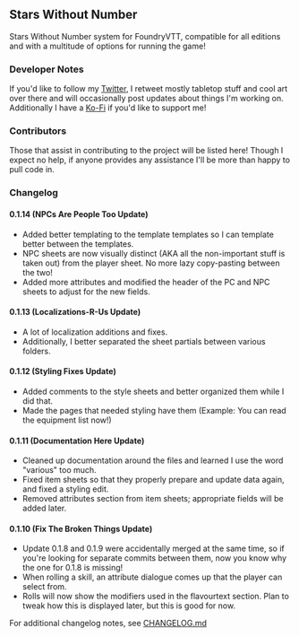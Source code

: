 ## Stars Without Number
Stars Without Number system for FoundryVTT, compatible for all editions and with a multitude of options for running the game!

### Developer Notes
If you'd like to follow my [Twitter](https://twitter.com/ThalissaRemnant), I retweet mostly tabletop stuff and cool art over there and will occasionally post updates about things I'm working on. Additionally I have a [Ko-Fi](https://ko-fi.com/thalissa) if you'd like to support me!

### Contributors
Those that assist in contributing to the project will be listed here! Though I expect no help, if anyone provides any assistance I'll be more than happy to pull code in.

### Changelog
#### 0.1.14 (NPCs Are People Too Update)
* Added better templating to the template templates so I can template better between the templates.
* NPC sheets are now visually distinct (AKA all the non-important stuff is taken out) from the player sheet. No more lazy copy-pasting between the two!
* Added more attributes and modified the header of the PC and NPC sheets to adjust for the new fields.

#### 0.1.13 (Localizations-R-Us Update)
* A lot of localization additions and fixes.
* Additionally, I better separated the sheet partials between various folders.

#### 0.1.12 (Styling Fixes Update)
* Added comments to the style sheets and better organized them while I did that.
* Made the pages that needed styling have them (Example: You can read the equipment list now!)

#### 0.1.11 (Documentation Here Update)
* Cleaned up documentation around the files and learned I use the word "various" too much.
* Fixed item sheets so that they properly prepare and update data again, and fixed a styling edit.
* Removed attributes section from item sheets; appropriate fields will be added later.

#### 0.1.10 (Fix The Broken Things Update)
* Update 0.1.8 and 0.1.9 were accidentally merged at the same time, so if you're looking for separate commits between them, now you know why the one for 0.1.8 is missing!
* When rolling a skill, an attribute dialogue comes up that the player can select from.
* Rolls will now show the modifiers used in the flavourtext section. Plan to tweak how this is displayed later, but this is good for now.

For additional changelog notes, see [CHANGELOG.md](https://github.com/thalissa/swn/blob/main/CHANGELOG.md)
